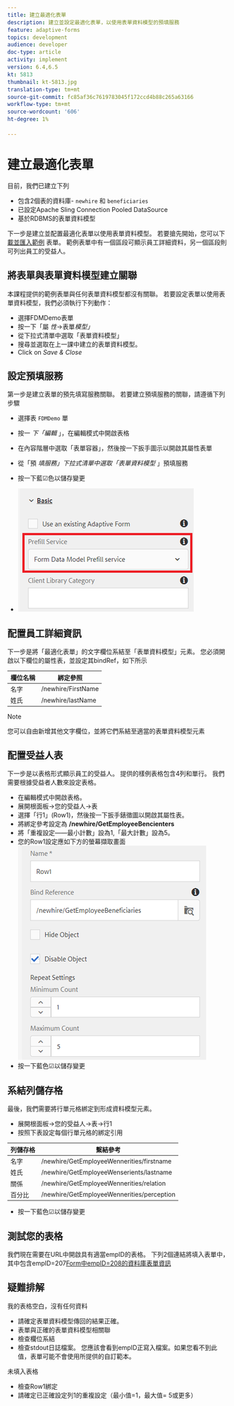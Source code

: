 ```yaml
---
title: 建立最適化表單
description: 建立並設定最適化表單，以使用表單資料模型的預填服務
feature: adaptive-forms
topics: development
audience: developer
doc-type: article
activity: implement
version: 6.4,6.5
kt: 5813
thumbnail: kt-5813.jpg
translation-type: tm+mt
source-git-commit: fc85af36c7619783045f172ccd4b88c265a63166
workflow-type: tm+mt
source-wordcount: '606'
ht-degree: 1%

---
```



# 建立最適化表單

目前，我們已建立下列

* 包含2個表的資料庫- `newhire` 和 `beneficiaries`
* 已設定Apache Sling Connection Pooled DataSource
* 基於RDBMS的表單資料模型

下一步是建立並配置最適化表單以使用表單資料模型。  若要搶先開始，您可以下 [載並匯入範例](assets/fdm-demo-af.zip) 表單。 範例表單中有一個區段可顯示員工詳細資料，另一個區段則可列出員工的受益人。

## 將表單與表單資料模型建立關聯

本課程提供的範例表單與任何表單資料模型都沒有關聯。 若要設定表單以使用表單資料模型，我們必須執行下列動作：

* 選擇FDMDemo表單
* 按一下「屬 _性_->表單&#x200B;_模型」_
* 從下拉式清單中選取「表單資料模型」
* 搜尋並選取在上一課中建立的表單資料模型。
* Click on _Save &amp; Close_

## 設定預填服務

第一步是建立表單的預先填寫服務關聯。 若要建立預填服務的關聯，請遵循下列步驟

* 選擇表 `FDMDemo` 單
* 按一 _下「編輯_ 」，在編輯模式中開啟表格
* 在內容階層中選取「表單容器」，然後按一下扳手圖示以開啟其屬性表單
* 從「預 _填服務」下拉式清單中選取「表單資料模型_ 」預填服務
* 按一下藍☑色以儲存變更

* ![預填充服務](assets/fdm-prefill.png)

## 配置員工詳細資訊

下一步是將「最適化表單」的文字欄位系結至「表單資料模型」元素。 您必須開啟以下欄位的屬性表，並設定其bindRef，如下所示


| 欄位名稱 | 綁定參照 |
|------------|--------------------|
| 名字 | /newhire/FirstName |
| 姓氏 | /newhire/lastName |

>[!NOTE]
您可以自由新增其他文字欄位，並將它們系結至適當的表單資料模型元素

## 配置受益人表

下一步是以表格形式顯示員工的受益人。 提供的樣例表格包含4列和單行。 我們需要根據受益者人數來設定表格。

* 在編輯模式中開啟表格。
* 展開根面板->您的受益人->表
* 選擇「行1」(Row1)，然後按一下扳手錶徵圖以開啟其屬性表。
* 將綁定參考設定為 **/newhire/GetEmployeeBencienters**
* 將「重複設定——最小計數」設為1,「最大計數」設為5。
* 您的Row1設定應如下方的螢幕擷取畫面
   ![row-configure](assets/configure-row.PNG)
* 按一下藍色☑以儲存變更

## 系結列儲存格

最後，我們需要將行單元格綁定到形成資料模型元素。

* 展開根面板->您的受益人->表->行1
* 按照下表設定每個行單元格的綁定引用

| 列儲存格 | 繫結參考 |
|------------|----------------------------------------------|
| 名字 | /newhire/GetEmployeeWennerities/firstname |
| 姓氏 | /newhire/GetEmployeeWenserients/lastname |
| 關係 | /newhire/GetEmployeeWennerities/relation |
| 百分比 | /newhire/GetEmployeeWennerities/perception |

* 按一下藍色☑以儲存變更

## 測試您的表格

我們現在需要在URL中開啟具有適當empID的表格。 下列2個連結將填入表單中，其中包含empID=207[](http://localhost:4502/content/dam/formsanddocuments/fdmdemo/jcr:content?wcmmode=disabled&amp;empID=207)[Form中empID=208的資料庫表單資訊](http://localhost:4502/content/dam/formsanddocuments/fdmdemo/jcr:content?wcmmode=disabled&amp;empID=208)

## 疑難排解

我的表格空白，沒有任何資料

* 請確定表單資料模型傳回的結果正確。
* 表單與正確的表單資料模型相關聯
* 檢查欄位系結
* 檢查stdout日誌檔案。 您應該會看到empID正寫入檔案。如果您看不到此值，表單可能不會使用所提供的自訂範本。

未填入表格

* 檢查Row1綁定
* 請確定已正確設定列1的重複設定（最小值=1，最大值= 5或更多）

